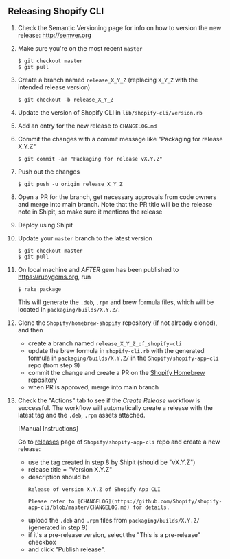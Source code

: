 ## Releasing Shopify CLI

1. Check the Semantic Versioning page for info on how to version the new release: http://semver.org

1. Make sure you're on the most recent `master`
   ```
   $ git checkout master
   $ git pull
   ```

1. Create a branch named `release_X_Y_Z` (replacing `X_Y_Z` with the intended release version)
   ```
   $ git checkout -b release_X_Y_Z
   ```

1. Update the version of Shopify CLI in `lib/shopify-cli/version.rb`

1. Add an entry for the new release to `CHANGELOG.md`

1. Commit the changes with a commit message like "Packaging for release X.Y.Z"
   ```
   $ git commit -am "Packaging for release vX.Y.Z"
   ```

1. Push out the changes
   ```
   $ git push -u origin release_X_Y_Z
   ```

1. Open a PR for the branch, get necessary approvals from code owners and merge into main branch. Note that the PR title will be the release note in Shipit, so make sure it mentions the release

1. Deploy using Shipit

1. Update your `master` branch to the latest version
   ```
   $ git checkout master
   $ git pull
   ```

1. On local machine and _AFTER_ gem has been published to https://rubygems.org, run
   ```
   $ rake package
   ```
   This will generate the `.deb`, `.rpm` and brew formula files, which will be located in `packaging/builds/X.Y.Z/`.

1. Clone the `Shopify/homebrew-shopify` repository (if not already cloned), and then
    * create a branch named `release_X_Y_Z_of_shopify-cli`
    * update the brew formula in `shopify-cli.rb` with the generated formula in `packaging/builds/X.Y.Z/` in the `Shopify/shopify-app-cli` repo (from step 9)
    * commit the change and create a PR on the [Shopify Homebrew repository](https://github.com/Shopify/homebrew-shopify)
    * when PR is approved, merge into main branch

1. Check the "Actions" tab to see if the _Create Release_ workflow is successful. 
   The workflow will automatically create a release with the latest tag and the `.deb`, `.rpm` assets attached.
   
   [Manual Instructions]
   
   Go to [releases](https://github.com/Shopify/shopify-app-cli/releases) page of `Shopify/shopify-app-cli` repo and create a new release:
    * use the tag created in step 8 by Shipit (should be "vX.Y.Z")
    * release title = "Version X.Y.Z"
    * description should be 
      ```
      Release of version X.Y.Z of Shopify App CLI
    
      Please refer to [CHANGELOG](https://github.com/Shopify/shopify-app-cli/blob/master/CHANGELOG.md) for details.
      ```
    * upload the `.deb` and `.rpm` files from `packaging/builds/X.Y.Z/` (generated in step 9)
    * if it's a pre-release version, select the "This is a pre-release" checkbox
    * and click "Publish release".
